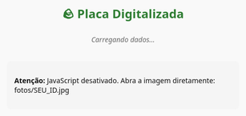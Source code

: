 <!doctype html>
<html lang="pt-BR">
<head>
  <meta charset="utf-8" />
  <meta name="viewport" content="width=device-width, initial-scale=1" />
  <title>StoneVerse – Placa Digital</title>
  <meta http-equiv="Content-Security-Policy" content="default-src 'self' data:; img-src 'self' data: https:; style-src 'self' 'unsafe-inline'; script-src 'self' 'unsafe-inline'">
  <style>
    :root { --max-width:900px; --brand-green:#2e7d32; --brand-blue:#1976d2; --muted:#666; --card-bg:#f5f5f5; --page-bg:#f9f9f9; }
    html,body{height:100%;margin:0;padding:0;background:var(--page-bg);font-family:"Segoe UI",system-ui,-apple-system,"Helvetica Neue",Arial,sans-serif;color:#111;}
    .container{max-width:var(--max-width);margin:40px auto;padding:20px;text-align:center;}
    h1{color:var(--brand-green);margin:0 0 18px;font-size:1.5rem;}
    img.stone-photo{max-width:100%;height:auto;border-radius:12px;margin:20px 0;box-shadow:0 4px 8px rgba(0,0,0,0.08);border:3px solid #ddd;display:block;}
    .info{background:var(--card-bg);padding:15px;border-radius:8px;margin:20px 0;text-align:left;display:inline-block;width:100%;box-sizing:border-box;}
    .btn{background:var(--brand-green);color:#fff;padding:12px 24px;text-decoration:none;border-radius:6px;margin:10px;display:inline-block;font-weight:700;font-size:16px;border:none;cursor:pointer;}
    .btn-ar{background:var(--brand-blue);}
    .loading{color:var(--muted);font-style:italic;}
    .error{color:#b00020;font-weight:600;}
    .debug{font-size:0.9rem;color:#444;margin-top:10px;}
    @media (max-width:520px){ .container{margin:18px 12px;padding:12px;} h1{font-size:1.25rem;} }
  </style>
</head>
<body>
  <div class="container" role="main">
    <h1>🪨 Placa Digitalizada</h1>
    <div id="content" aria-live="polite" aria-busy="true">
      <p class="loading">Carregando dados...</p>
    </div>
    <noscript>
      <div class="info">
        <p><strong>Atenção:</strong> JavaScript desativado. Abra a imagem diretamente: fotos/SEU_ID.jpg</p>
      </div>
    </noscript>
  </div>

  <script>
    (function () {
      const content = document.getElementById('content');
      function setBusy(isBusy) { content.setAttribute('aria-busy', isBusy ? 'true' : 'false'); }
      function showMessage(text, className) { setBusy(false); content.innerHTML = ''; const p = document.createElement('p'); p.textContent = text; if (className) p.className = className; content.appendChild(p); }

      const params = new URLSearchParams(window.location.search);
      const rawId = params.get('id');
      if (!rawId) { showMessage('ID não fornecido. Verifique o link.', 'error'); console.warn('Parâmetro id ausente na URL'); return; }

      let decoded;
      try { decoded = decodeURIComponent(rawId); } catch (e) { showMessage('ID inválido. Erro ao decodificar.', 'error'); console.error('Erro decodeURIComponent:', e); return; }
      if (!/^[A-Za-z0-9_-]+$/.test(decoded)) { showMessage('ID inválido. Caracteres não permitidos.', 'error'); console.warn('ID contem caracteres inválidos:', decoded); return; }

      const stoneID = decoded;

      // ALTERAÇÃO: usar o domínio raw.githubusercontent.com para carregar a imagem diretamente
      const RAW_BASE = 'https://raw.githubusercontent.com/stoneversebr/stoneverse/main/fotos';
      const imgUrl = ${RAW_BASE}/${encodeURIComponent(stoneID)}.jpg;
      // Se preferir usar caminho relativo quando hospedado no mesmo domínio, comente a linha acima e descomente a linha abaixo:
      // const imgUrl = fotos/${encodeURIComponent(stoneID)}.jpg;

      // Mostra link direto para testes rápidos
      function appendDebugLink(url) {
        const dbg = document.createElement('div');
        dbg.className = 'debug';
        dbg.innerHTML = Link direto para teste: <a href="${url}" target="_blank" rel="noopener noreferrer">${url}</a>;
        content.appendChild(dbg);
      }

      function createInfoParagraph(labelText, valueText) {
        const p = document.createElement('p');
        const strong = document.createElement('strong');
        strong.textContent = labelText;
        p.appendChild(strong);
        p.appendChild(document.createTextNode(' ' + valueText));
        return p;
      }

      function renderWithImage(url) {
        setBusy(false);
        content.innerHTML = '';

        const img = document.createElement('img');
        img.className = 'stone-photo';
        img.src = url;
        img.alt = Foto da placa ${stoneID};
        img.loading = 'lazy';
        img.width = 1200;
        img.onerror = function () { showImageNotFound(); };

        const info = document.createElement('div');
        info.className = 'info';
        info.appendChild(createInfoParagraph('ID Único:', stoneID));
        info.appendChild(createInfoParagraph('Status:', 'Disponível para instalação'));
        info.appendChild(createInfoParagraph('Localização:', 'Depósito Central, Setor B'));

        const arButton = document.createElement('a');
        arButton.className = 'btn btn-ar';
        arButton.textContent = '🕶️ Ver em Realidade Aumentada';
        arButton.href =  `https://stoneversebr.8thwall.app/stone-ar-viewer?id=${encodeURIComponent(stoneID)}`;
        arButton.target = '_blank';
        arButton.rel = 'noopener noreferrer';
        arButton.title = 'Abrir visualizador de Realidade Aumentada em nova aba';

        content.appendChild(img);
        content.appendChild(info);
        content.appendChild(arButton);
        appendDebugLink(url);
      }

      function showImageNotFound() {
        setBusy(false);
        content.innerHTML = '';
        const p = document.createElement('p');
        p.className = 'error';
        p.textContent = ❌ Foto não encontrada para ${stoneID};
        const p2 = document.createElement('p');
        p2.textContent = 'Abra o link direto para ver o erro (404/403) e confira o caminho/nomes.';
        content.appendChild(p);
        content.appendChild(p2);
        appendDebugLink(imgUrl);
      }

      // Primeiro tentamos HEAD para detectar status; se falhar (CORS/HEAD bloqueado), usamos preload com Image()
      function tryFetchHeadThenPreload(url) {
        if (!window.fetch) {
          console.warn('fetch não disponível, usando preload de imagem');
          preloadImage(url);
          return;
        }

        // Use cache: "no-store" durante debug se quiser forçar o servidor
        fetch(url, { method: 'HEAD', cache: 'reload' })
          .then(function (resp) {
            console.log('HEAD response', resp);
            const ct = resp.headers.get('content-type') || '';
            if (resp.ok && ct.toLowerCase().startsWith('image')) {
              console.log('HEAD ok e content-type imagem, indo carregar');
              preloadImage(url);
            } else {
              console.warn('HEAD não retornou image content-type ou não ok. status=', resp.status, 'content-type=', ct);
              preloadImage(url);
            }
          })
          .catch(function (err) {
            console.warn('fetch HEAD falhou (CORS/HEAD bloqueado ou rede). fallback para preload:', err);
            preloadImage(url);
          });
      }

      // Preload seguro usando um objeto Image — esperamos onload/onerror antes de inserir
      function preloadImage(url) {
        setBusy(true);
        const tester = new Image();
        tester.onload = function () {
          console.log('Image carregada com sucesso:', url);
          renderWithImage(url);
        };
        tester.onerror = function (ev) {
          console.error('Erro ao carregar imagem diretamente via Image():', ev);
          showImageNotFound();
        };
        tester.src = url;
        setTimeout(function () {
          appendDebugLink(url);
        }, 600);
      }

      console.log('Tentando carregar imagem para stoneID=', stoneID, 'url=', imgUrl);
      tryFetchHeadThenPreload(imgUrl);

    })();
  </script>
</body>
</html>
